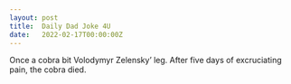 ```yaml
---
layout: post
title:  Daily Dad Joke 4U
date:   2022-02-17T00:00:00Z
---
```

Once a cobra bit Volodymyr Zelensky’ leg. After five days of excruciating pain, the cobra died.
